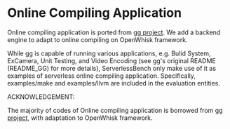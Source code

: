 # Online Compiling Application

Online compiling application is ported from [gg project](https://github.com/StanfordSNR/gg). We add a backend engine to adapt to online compiling on OpenWhisk framework.

While [gg](https://github.com/StanfordSNR/gg) is capable of running various applications, e.g. Bulid System, ExCamera, Unit Testing, and Video Encoding (see gg's original README (README_GG) for more details), ServerlessBench only make use of it as examples of serverless online compiling application. Specifically, examples/make and examples/llvm are included in the evaluation entities.

ACKNOWLEDGEMENT:

The majority of codes of Online compiling application is borrowed from [gg project](https://github.com/StanfordSNR/gg), with adaptation to OpenWhisk framework.
